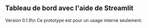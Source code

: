 ## Tableau de bord avec l'aide de Streamlit
Version 0.1.9\n
Ce prototype est pour un usage interne seulement.
